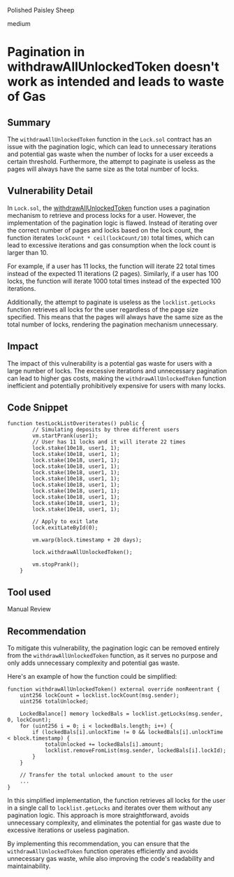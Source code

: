 Polished Paisley Sheep

medium

# Pagination in withdrawAllUnlockedToken doesn't work as intended and leads to waste of Gas

## Summary
The `withdrawAllUnlockedToken` function in the `Lock.sol` contract has an issue with the pagination logic, which can lead to unnecessary iterations and potential gas waste when the number of locks for a user exceeds a certain threshold. Furthermore, the attempt to paginate is useless as the pages will always have the same size as the total number of locks.

## Vulnerability Detail
In `Lock.sol`, the [withdrawAllUnlockedToken](https://github.com/sherlock-audit/2024-05-gamma-staking/blob/main/StakingV2/src/Lock.sol#L409) function uses a pagination mechanism to retrieve and process locks for a user. However, the implementation of the pagination logic is flawed. Instead of iterating over the correct number of pages and locks based on the lock count, the function iterates `lockCount * ceil(lockCount/10)` total times, which can lead to excessive iterations and gas consumption when the lock count is larger than 10.

For example, if a user has 11 locks, the function will iterate 22 total times instead of the expected 11 iterations (2 pages). Similarly, if a user has 100 locks, the function will iterate 1000 total times instead of the expected 100 iterations.

Additionally, the attempt to paginate is useless as the `locklist.getLocks` function retrieves all locks for the user regardless of the page size specified. This means that the pages will always have the same size as the total number of locks, rendering the pagination mechanism unnecessary.

## Impact
The impact of this vulnerability is a potential gas waste for users with a large number of locks. The excessive iterations and unnecessary pagination can lead to higher gas costs, making the `withdrawAllUnlockedToken` function inefficient and potentially prohibitively expensive for users with many locks.

## Code Snippet
```solidity
function testLockListOveriterates() public {
        // Simulating deposits by three different users
        vm.startPrank(user1);
        // User has 11 locks and it will iterate 22 times
        lock.stake(10e18, user1, 1);
        lock.stake(10e18, user1, 1);
        lock.stake(10e18, user1, 1);
        lock.stake(10e18, user1, 1);
        lock.stake(10e18, user1, 1);
        lock.stake(10e18, user1, 1);
        lock.stake(10e18, user1, 1);
        lock.stake(10e18, user1, 1);
        lock.stake(10e18, user1, 1);
        lock.stake(10e18, user1, 1);
        lock.stake(10e18, user1, 1);

        // Apply to exit late
        lock.exitLateById(0);

        vm.warp(block.timestamp + 20 days);

        lock.withdrawAllUnlockedToken();

        vm.stopPrank();
    }
```

## Tool used
Manual Review

## Recommendation
To mitigate this vulnerability, the pagination logic can be removed entirely from the `withdrawAllUnlockedToken` function, as it serves no purpose and only adds unnecessary complexity and potential gas waste.

Here's an example of how the function could be simplified:

```solidity
function withdrawAllUnlockedToken() external override nonReentrant {
    uint256 lockCount = locklist.lockCount(msg.sender);
    uint256 totalUnlocked;

    LockedBalance[] memory lockedBals = locklist.getLocks(msg.sender, 0, lockCount);
    for (uint256 i = 0; i < lockedBals.length; i++) {
        if (lockedBals[i].unlockTime != 0 && lockedBals[i].unlockTime < block.timestamp) {
            totalUnlocked += lockedBals[i].amount;
            locklist.removeFromList(msg.sender, lockedBals[i].lockId);
        }
    }

    // Transfer the total unlocked amount to the user
    ...
}
```

In this simplified implementation, the function retrieves all locks for the user in a single call to `locklist.getLocks` and iterates over them without any pagination logic. This approach is more straightforward, avoids unnecessary complexity, and eliminates the potential for gas waste due to excessive iterations or useless pagination.

By implementing this recommendation, you can ensure that the `withdrawAllUnlockedToken` function operates efficiently and avoids unnecessary gas waste, while also improving the code's readability and maintainability.
